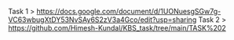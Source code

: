 Task 1 > https://docs.google.com/document/d/1UONuesgSGw7g-VC63wbugXtDY53NvSAy6S2zV3a4Gco/edit?usp=sharing
Task 2 > https://github.com/Himesh-Kundal/KBS_task/tree/main/TASK%202
